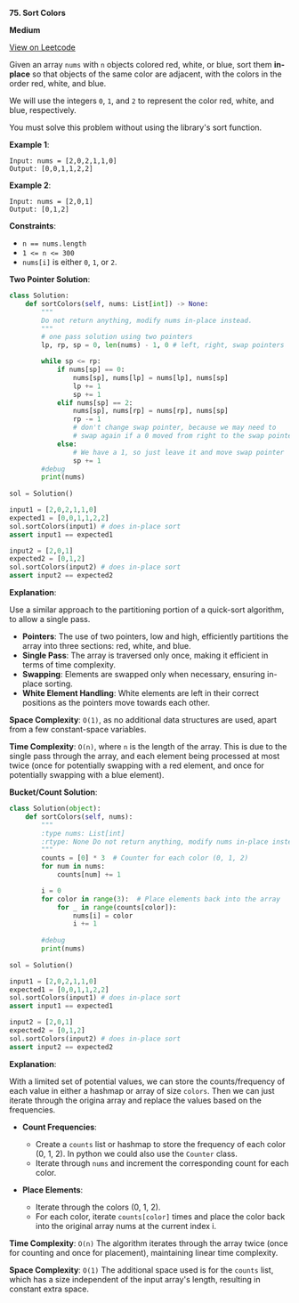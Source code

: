 **75. Sort Colors**

**Medium**

[View on Leetcode](https://leetcode.com/problems/sort-colors/description/)

Given an array `nums` with `n` objects colored red, white, or blue, sort them **in-place** so that objects of the same color are adjacent, with the colors in the order red, white, and blue.

We will use the integers `0`, `1`, and `2` to represent the color red, white, and blue, respectively.

You must solve this problem without using the library's sort function.


**Example 1**:

>
    Input: nums = [2,0,2,1,1,0]
    Output: [0,0,1,1,2,2]

**Example 2**:

>
    Input: nums = [2,0,1]
    Output: [0,1,2]

**Constraints**:

- `n == nums.length`
- `1 <= n <= 300`
- `nums[i]` is either `0`, `1`, or `2`.

**Two Pointer Solution**:

```python
class Solution:
    def sortColors(self, nums: List[int]) -> None:
        """
        Do not return anything, modify nums in-place instead.
        """
        # one pass solution using two pointers
        lp, rp, sp = 0, len(nums) - 1, 0 # left, right, swap pointers

        while sp <= rp:
            if nums[sp] == 0:
                nums[sp], nums[lp] = nums[lp], nums[sp]
                lp += 1
                sp += 1
            elif nums[sp] == 2:
                nums[sp], nums[rp] = nums[rp], nums[sp]
                rp -= 1
                # don't change swap pointer, because we may need to
                # swap again if a 0 moved from right to the swap pointer
            else:
                # We have a 1, so just leave it and move swap pointer
                sp += 1
        #debug
        print(nums)
        
sol = Solution()

input1 = [2,0,2,1,1,0]
expected1 = [0,0,1,1,2,2]
sol.sortColors(input1) # does in-place sort
assert input1 == expected1

input2 = [2,0,1]
expected2 = [0,1,2]
sol.sortColors(input2) # does in-place sort
assert input2 == expected2
```

**Explanation**:

Use a similar approach to the partitioning portion of a quick-sort algorithm, to allow a single pass.

- **Pointers**: The use of two pointers, low and high, efficiently partitions the array into three sections: red, white, and blue.
- **Single Pass**: The array is traversed only once, making it efficient in terms of time complexity.
- **Swapping**: Elements are swapped only when necessary, ensuring in-place sorting.
- **White Element Handling**: White elements are left in their correct positions as the pointers move towards each other.

**Space Complexity**: `O(1)`, as no additional data structures are used, apart from a few constant-space variables.

**Time Complexity**: `O(n)`, where `n` is the length of the array. This is due to the single pass through the array, and each element being processed at most twice (once for potentially swapping with a red element, and once for potentially swapping with a blue element).

**Bucket/Count Solution**:

```python
class Solution(object):
    def sortColors(self, nums):
        """
        :type nums: List[int]
        :rtype: None Do not return anything, modify nums in-place instead.
        """
        counts = [0] * 3  # Counter for each color (0, 1, 2)
        for num in nums:
            counts[num] += 1

        i = 0
        for color in range(3):  # Place elements back into the array
            for _ in range(counts[color]):
                nums[i] = color
                i += 1
        
        #debug
        print(nums)
        
sol = Solution()

input1 = [2,0,2,1,1,0]
expected1 = [0,0,1,1,2,2]
sol.sortColors(input1) # does in-place sort
assert input1 == expected1

input2 = [2,0,1]
expected2 = [0,1,2]
sol.sortColors(input2) # does in-place sort
assert input2 == expected2
```

**Explanation**:

With a limited set of potential values, we can store the counts/frequency of each value in either a hashmap or array of size `colors`. Then we can just iterate through the origina array and replace the values based on the frequencies.

- **Count Frequencies**:
    - Create a `counts` list or hashmap to store the frequency of each color (0, 1, 2). In python we could also use the `Counter` class.
    - Iterate through `nums` and increment the corresponding count for each color.
- **Place Elements**:

    - Iterate through the colors (0, 1, 2).
    - For each color, iterate `counts[color]` times and place the color back into the original array nums at the current index i.

**Time Complexity**: `O(n)` The algorithm iterates through the array twice (once for counting and once for placement), maintaining linear time complexity.

**Space Complexity**: `O(1)` The additional space used is for the `counts` list, which has a size independent of the input array's length, resulting in constant extra space.